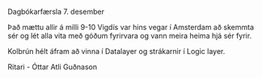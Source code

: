 Dagbókarfærsla 7. desember

Það mættu allir á milli 9-10
Vigdís var hins vegar í Amsterdam að skemmta sér og lét alla vita með góðum fyrirvara og vann meira heima hjá sér fyrir.

Kolbrún hélt áfram að vinna í Datalayer og strákarnir í Logic layer.

Ritari - Óttar Atli Guðnason